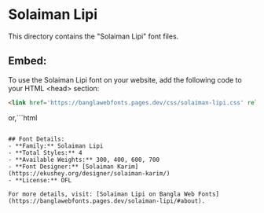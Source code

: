 # Solaiman Lipi

This directory contains the "Solaiman Lipi" font files.

## Embed:
To use the Solaiman Lipi font on your website, add the following code to your HTML &lt;head&gt; section:
```html
<link href='https://banglawebfonts.pages.dev/css/solaiman-lipi.css' rel='stylesheet'>
```

or,```html
<style>
@import url('https://banglawebfonts.pages.dev/css/solaiman-lipi.css');
</style>
```

## Font Details:
- **Family:** Solaiman Lipi
- **Total Styles:** 4
- **Available Weights:** 300, 400, 600, 700
- **Font Designer:** [Solaiman Karim](https://ekushey.org/designer/solaiman-karim/)
- **License:** OFL

For more details, visit: [Solaiman Lipi on Bangla Web Fonts](https://banglawebfonts.pages.dev/solaiman-lipi/#about).